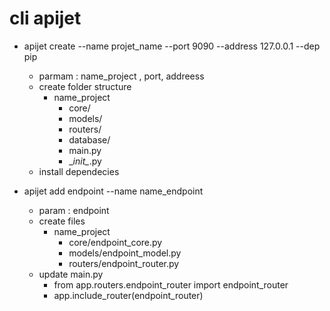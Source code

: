 # cli apijet
- apijet create --name projet_name  --port 9090 --address 127.0.0.1 --dep pip
    - parmam : name_project , port, addreess
    - create folder structure
        - name_project
            - core/
            - models/
            - routers/
            - database/
            - main.py
            - \__init\__.py
    - install dependecies

- apijet add endpoint --name name_endpoint
    - param : endpoint
    - create files
        - name_project
            - core/endpoint_core.py
            - models/endpoint_model.py
            - routers/endpoint_router.py
    - update main.py
        - from app.routers.endpoint_router import endpoint_router
        - app.include_router(endpoint_router)
